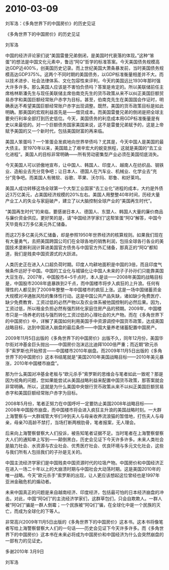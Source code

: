 # 2010-03-09

刘军洛：《多角世界下的中国房价》的历史见证

《多角世界下的中国房价》的历史见证

刘军洛

中国的经济评论家们说“美国雷曼兄弟倒闭，是美国时代衰落的体现。”这种“笨蛋”的想法是中国文化元素中，鲁迅“阿Q”哲学的标准答案。今天美国债务规模高达GDP近400%，创美国历史记录。而上世纪美国大萧条暴发前，当时美国债务规模高达GDP375%。这两个不同时期的美国债务，以GDP标准衡量相差并不大。而以技术进步、社会法律体系、文化包容性来评判，今天的美国远比1930年那时强大许多许多。那么美国人应该是不害怕负债吗？答案是肯定的。所以美联储前任主席格林斯潘先生与现任美联储主席伯南克先生的货币政策从来不以纠正美国巨额贸易赤字和美国巨额经常账户赤字为目标。甚至，伯南克先生在美国国会作证时，明确表达不希望美国巨额经常账户赤字出现调整。既然，美国的货币政策目标是如此明确。那美国的宏观利益首先是——借贷成本。而美国雷曼兄弟的倒闭是把全球主要央行利率全部打到历史低位。今天，美国债务的利息成本用GDP标准衡量是有史以来最低的。对一个巨额债务国家美国来说，这不是雷曼兄弟赋予的，这是上帝赋予美国的又一个新时代，包括美国财富的再来临。

美国人笨蛋吗？一个笨蛋会发疯地向世界举债吗？尤其是，今天中国人是美国的最大债主。至1970年以来，美国踏上了艰辛宏大的蜕变旅程，这就是美国的“去工业化进程”。美国人的目标非常明确——所有劳动密集型产业必须在美国彻底消失。

今天美国人可以骄傲地宣布，让中国人、韩国人、印度人、越南人在纺织品、钢铁业、造船业去充分竞争吧；让日本人、德国人在汽车业、机械业、化学业去“充分”竞争吧。而美国人有微软、谷歌、苹果、沃尔玛、耶鲁、和好莱坞。

美国人成功转移这场全球第一个大型工业国家“去工业化”进程的成本，大约是外债近3万亿美元，占美国经济规模的20%左右。美国人用整整40年时间，历经大量产业工人的失业与家庭破产，建立了以大脑控制全球产业的“美国再生时代”。

“美国再生时代”的来临，要感谢日本人、德国人、东盟人、韩国人大量的廉价商品与廉价资金供应。更好笑的是，请“中国经济学家们”这帮笨蛋“阿Q”解答，中国今天毕竟有2万多亿美元外汇储备。

而这2万多亿美元外汇储备，却是参照1950年世界经济的核算规则。如果我们现在有大量勇气，去把美国跨国公司们在全球各地的销售利润，包括全球各行各业的美国技术垄断利润计算进美国官方债务与中国官方外汇储备，那真正的“阿Q”都知道，我们是贱卖中国资源式的大跃进。

人类历史正在进入人口超负荷时期。印度人均耕地面积是中国的3倍，而且印度气候条件远好于中国。中国的工业化与城镇化让中国人未来的子子孙孙们只能靠美国大豆生存。2007年，中国股市4~5千点时，本人是谈——2008年美国的战略目标是，中国股市2008年底暴跌到2千点，而中国楼市将步入疯狂的上升浪。任何有理性的人都见到了2009年整整一年中国楼市的疯狂上涨。这是一场中国储蓄资金大规模对冲通胀风险的集体性行动。这是中国公共产品失缺，诸如缺少免费医疗、缺少免费教育、工资过低的必然产物以及农业体系被他国控制的必然后果。因为，工资过低，所以租金负担必然有强烈转化家庭住房产品的预期。2009年，中国楼市只是一场养老的钱与强烈转化工资过低的心理社会的大产物。而在《多角世界下的中国房价》中，详解了美国如何利用美国手中资源调控中国货币政策，达成美国战略目标，达到中国进入崩盘的最后条件——中国大量养老储蓄配置中国房产。

2009年11月5日出版的《多角世界下的中国房价》出版不久，同年12月份，美国华尔街对冲基金巨头抛出——中国房价泡沫远比迪拜1000倍严重；而近期“欧元杀手”索罗斯也开始预言——中国楼市2010年崩盘。而2009年11月5日出版的《多角世界下的中国房价》这本书结尾就是“美国2010年美国战略目标——2010年美元暴涨，2010年中国楼市崩盘”。

那为什么美国对冲基金老板与“欧元杀手”索罗斯的思维会与笔者如此一致呢？那是因为视角的问题，您如果能尝试从美国战略利益来配置中国货币政策，那答案就会非常明确。所以，这就是为什么美国中央银行货币政策从来不以纠正美国巨额贸易赤字和美国巨额经常账户赤字为目标。

2008年5月份，笔者正努力在中国呼吁一定要防止美国2008年战略目标——2008年中国股市崩盘，而中国楼市将会进入疯狂主升浪的美国战略时刻。一大群上海警察与一大群城管大爷们冲到夫人与母亲收养流浪猫的暂借地，打伤夫人与母亲，母亲70高龄不禁打，当场打断两根肋骨，笔者报案，无人理会。

后来向上海警察督察大人们投诉，被告知笔者证据不足。当时笔者在上海警察督察大人们的通知单上写到——颠倒黑白，历史会见证下今天许多许多。未来人类社会是脑力社会、水资源与农业社会、优秀医疗社会、优良环境与多元文化社会，这些与我们所有人包括我们的子孙是无关的。

中国主流经济学家们是中国贱卖中国资源时代的垃圾产物。中国房价和中国经济正在进入一场二十年以上的大崩溃时期与中国社会大动荡时期。这是美国2010年的唯一战略。今天“欧元杀手”索罗斯的出现，让人更应该想起这位曾经也是1997年亚洲金融危机的煽动者。

未来中国真正的问题是来自越南经济、印度经济，包括最可怕的日本经济崩盘的冲击。对此，中国“阿Q们”的主流经济学家们，这群草包们，只会自欺欺人。一群人被“阿Q们”骗是一群人倒霉；一个民族被“阿Q们”骗，在全球化中是一个民族的灭亡，而成为全球化的下等人。

非常高兴2009年11月5日出版的《多角世界下的中国房价》这本书。这本书将像笔者写给上海警察督察大人们的一句话——历史会见证下今天许多许多。而《多角世界下的中国房价》这本书在未来必将成为中国房价和中国经济为什么会突然崩盘的一部有力的见证史。

多谢2010年 3月9日

刘军洛
